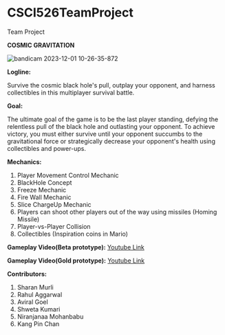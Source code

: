 # CSCI526TeamProject
 Team Project

**COSMIC GRAVITATION**


![bandicam 2023-12-01 10-26-35-872](https://github.com/aviralgoel/CSCI526TeamProject/assets/45029621/9fa5c9b2-8364-4bd7-bbbf-8f6d9238692b)



**Logline:** 

Survive the cosmic black hole's pull, outplay your opponent, and harness collectibles in this multiplayer survival battle.


**Goal:** 

The ultimate goal of the game is to be the last player standing, defying the relentless pull of the black hole and outlasting your opponent. To achieve victory, you must either survive until your opponent succumbs to the gravitational force or strategically decrease your opponent's health using collectibles and power-ups.


**Mechanics:**
1. Player Movement Control Mechanic
2. BlackHole Concept
3. Freeze Mechanic
4. Fire Wall Mechanic
5. Slice ChargeUp Mechanic
6. Players can shoot other players out of the way using missiles (Homing Missile)
7. Player-vs-Player Collision
8. Collectibles (Inspiration coins in Mario)

**Gameplay Video(Beta prototype):** <a href="https://www.youtube.com/watch?v=JWWFG6_QJYk" target="_blank">Youtube Link</a>

**Gameplay Video(Gold prototype):** <a href="https://www.youtube.com/watch?v=Cs-Nc141sjk" target="_blank">Youtube Link</a>

**Contributors:**
1. Sharan Murli
2. Rahul Aggarwal
3. Aviral Goel
4. Shweta Kumari
5. Niranjanaa Mohanbabu
6. Kang Pin Chan
